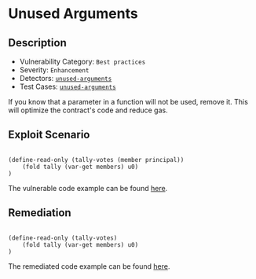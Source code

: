# Unused Arguments
## Description
- Vulnerability Category: `Best practices`
- Severity: `Enhancement`
- Detectors: [`unused-arguments`]()
- Test Cases: [`unused-arguments`]()

If you know that a parameter in a function will not be used, remove it. This will optimize the contract's code and reduce gas.

## Exploit Scenario

```clarity

(define-read-only (tally-votes (member principal))
	(fold tally (var-get members) u0)
)

```


The vulnerable code example can be found [here]().

## Remediation


```clarity

(define-read-only (tally-votes)
	(fold tally (var-get members) u0)
)

```

The remediated code example can be found [here]().
